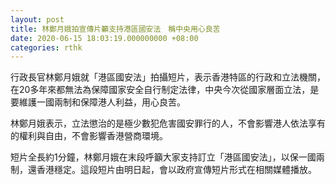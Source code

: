 ```yaml
---
layout: post
title: 林鄭月娥拍宣傳片籲支持港區國安法　稱中央用心良苦
date: 2020-06-15 18:03:19.000000000 +08:00
categories: rthk
---
```


行政長官林鄭月娥就「港區國安法」拍攝短片，表示香港特區的行政和立法機關，在20多年來都無法為保障國家安全自行制定法律，中央今次從國家層面立法，是要維護一國兩制和保障港人利益，用心良苦。

林鄭月娥表示，立法懲治的是極少數犯危害國安罪行的人，不會影響港人依法享有的權利與自由，不會影響香港營商環境。

短片全長約1分鐘，林鄭月娥在末段呼籲大家支持訂立「港區國安法」，以保一國兩制，還香港穩定。這段短片由明日起，會以政府宣傳短片形式在相關媒體播放。
